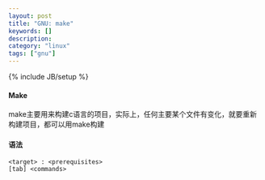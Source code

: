 ```yaml
--- 
layout: post 
title: "GNU: make" 
keywords: [] 
description: 
category: "linux"
tags: ["gnu"] 
--- 
```

{% include JB/setup %}


#### Make 
make主要用来构建c语言的项目，实际上，任何主要某个文件有变化，就要重新构建项目，都可以用make构建

#### 语法
```shell
<target> : <prerequisites>
[tab] <commands>
```
